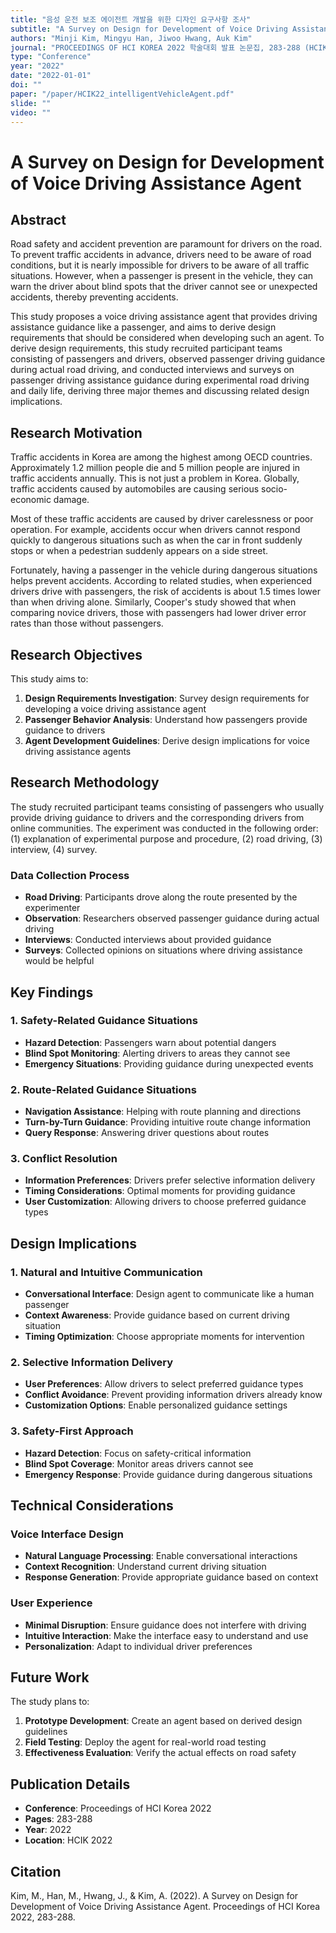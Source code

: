```yaml
---
title: "음성 운전 보조 에이전트 개발을 위한 디자인 요구사항 조사"
subtitle: "A Survey on Design for Development of Voice Driving Assistance Agent"
authors: "Minji Kim, Mingyu Han, Jiwoo Hwang, Auk Kim"
journal: "PROCEEDINGS OF HCI KOREA 2022 학술대회 발표 논문집, 283-288 (HCIK 2022)"
type: "Conference"
year: "2022"
date: "2022-01-01"
doi: ""
paper: "/paper/HCIK22_intelligentVehicleAgent.pdf"
slide: ""
video: ""
---
```


# A Survey on Design for Development of Voice Driving Assistance Agent

## Abstract

Road safety and accident prevention are paramount for drivers on the road. To prevent traffic accidents in advance, drivers need to be aware of road conditions, but it is nearly impossible for drivers to be aware of all traffic situations. However, when a passenger is present in the vehicle, they can warn the driver about blind spots that the driver cannot see or unexpected accidents, thereby preventing accidents.

This study proposes a voice driving assistance agent that provides driving assistance guidance like a passenger, and aims to derive design requirements that should be considered when developing such an agent. To derive design requirements, this study recruited participant teams consisting of passengers and drivers, observed passenger driving guidance during actual road driving, and conducted interviews and surveys on passenger driving assistance guidance during experimental road driving and daily life, deriving three major themes and discussing related design implications.

## Research Motivation

Traffic accidents in Korea are among the highest among OECD countries. Approximately 1.2 million people die and 5 million people are injured in traffic accidents annually. This is not just a problem in Korea. Globally, traffic accidents caused by automobiles are causing serious socio-economic damage.

Most of these traffic accidents are caused by driver carelessness or poor operation. For example, accidents occur when drivers cannot respond quickly to dangerous situations such as when the car in front suddenly stops or when a pedestrian suddenly appears on a side street.

Fortunately, having a passenger in the vehicle during dangerous situations helps prevent accidents. According to related studies, when experienced drivers drive with passengers, the risk of accidents is about 1.5 times lower than when driving alone. Similarly, Cooper's study showed that when comparing novice drivers, those with passengers had lower driver error rates than those without passengers.

## Research Objectives

This study aims to:
1. **Design Requirements Investigation**: Survey design requirements for developing a voice driving assistance agent
2. **Passenger Behavior Analysis**: Understand how passengers provide guidance to drivers
3. **Agent Development Guidelines**: Derive design implications for voice driving assistance agents

## Research Methodology

The study recruited participant teams consisting of passengers who usually provide driving guidance to drivers and the corresponding drivers from online communities. The experiment was conducted in the following order: (1) explanation of experimental purpose and procedure, (2) road driving, (3) interview, (4) survey.

### Data Collection Process
- **Road Driving**: Participants drove along the route presented by the experimenter
- **Observation**: Researchers observed passenger guidance during actual driving
- **Interviews**: Conducted interviews about provided guidance
- **Surveys**: Collected opinions on situations where driving assistance would be helpful

## Key Findings

### 1. Safety-Related Guidance Situations
- **Hazard Detection**: Passengers warn about potential dangers
- **Blind Spot Monitoring**: Alerting drivers to areas they cannot see
- **Emergency Situations**: Providing guidance during unexpected events

### 2. Route-Related Guidance Situations
- **Navigation Assistance**: Helping with route planning and directions
- **Turn-by-Turn Guidance**: Providing intuitive route change information
- **Query Response**: Answering driver questions about routes

### 3. Conflict Resolution
- **Information Preferences**: Drivers prefer selective information delivery
- **Timing Considerations**: Optimal moments for providing guidance
- **User Customization**: Allowing drivers to choose preferred guidance types

## Design Implications

### 1. Natural and Intuitive Communication
- **Conversational Interface**: Design agent to communicate like a human passenger
- **Context Awareness**: Provide guidance based on current driving situation
- **Timing Optimization**: Choose appropriate moments for intervention

### 2. Selective Information Delivery
- **User Preferences**: Allow drivers to select preferred guidance types
- **Conflict Avoidance**: Prevent providing information drivers already know
- **Customization Options**: Enable personalized guidance settings

### 3. Safety-First Approach
- **Hazard Detection**: Focus on safety-critical information
- **Blind Spot Coverage**: Monitor areas drivers cannot see
- **Emergency Response**: Provide guidance during dangerous situations

## Technical Considerations

### Voice Interface Design
- **Natural Language Processing**: Enable conversational interactions
- **Context Recognition**: Understand current driving situation
- **Response Generation**: Provide appropriate guidance based on context

### User Experience
- **Minimal Disruption**: Ensure guidance does not interfere with driving
- **Intuitive Interaction**: Make the interface easy to understand and use
- **Personalization**: Adapt to individual driver preferences

## Future Work

The study plans to:
1. **Prototype Development**: Create an agent based on derived design guidelines
2. **Field Testing**: Deploy the agent for real-world road testing
3. **Effectiveness Evaluation**: Verify the actual effects on road safety

## Publication Details

- **Conference**: Proceedings of HCI Korea 2022
- **Pages**: 283-288
- **Year**: 2022
- **Location**: HCIK 2022

## Citation

Kim, M., Han, M., Hwang, J., & Kim, A. (2022). A Survey on Design for Development of Voice Driving Assistance Agent. Proceedings of HCI Korea 2022, 283-288. 
